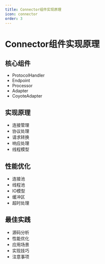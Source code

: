 ```yaml
---
title: Connector组件实现原理
icon: connector
order: 3
---
```


# Connector组件实现原理

## 核心组件
- ProtocolHandler
- Endpoint
- Processor
- Adapter
- CoyoteAdapter

## 实现原理
- 连接管理
- 协议处理
- 请求转换
- 响应处理
- 线程模型

## 性能优化
- 连接池
- 线程池
- IO模型
- 缓冲区
- 超时处理

## 最佳实践
- 源码分析
- 性能优化
- 应用场景
- 实现技巧
- 注意事项

